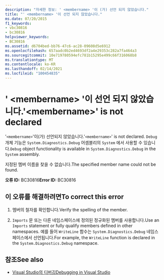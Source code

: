 ```yaml
---
description: "자세한 정보: ' <membername> '이 (가) 선언 되지 않았습니다."
title: "' <membername> '이 선언 되지 않았습니다."
ms.date: 07/20/2015
f1_keywords:
- vbc30816
- bc30816
helpviewer_keywords:
- BC30816
ms.assetid: d6704bed-bb76-47c6-ac28-09608d5e6912
ms.openlocfilehash: 657aadc0b2ed4693df2a4e29353c282a7fa464a3
ms.sourcegitcommit: 10e719780594efc781b15295e499c66f316068b8
ms.translationtype: MT
ms.contentlocale: ko-KR
ms.lasthandoff: 02/14/2021
ms.locfileid: "100454835"
---
```

# <a name="membername-is-not-declared"></a><span data-ttu-id="bf52a-103">' \<membername> '이 선언 되지 않았습니다.</span><span class="sxs-lookup"><span data-stu-id="bf52a-103">'\<membername>' is not declared</span></span>

<span data-ttu-id="bf52a-104">'`<membername>`'이(가) 선언되지 않았습니다.</span><span class="sxs-lookup"><span data-stu-id="bf52a-104">'`<membername>`' is not declared.</span></span> <span data-ttu-id="bf52a-105">`Debug` 개체 기능은 `System.Diagnostics.Debug` 어셈블리의 `System` 에서 사용할 수 있습니다.</span><span class="sxs-lookup"><span data-stu-id="bf52a-105">`Debug` object functionality is available in `System.Diagnostics.Debug` in the `System` assembly.</span></span>  
  
 <span data-ttu-id="bf52a-106">지정된 멤버 이름을 찾을 수 없습니다.</span><span class="sxs-lookup"><span data-stu-id="bf52a-106">The specified member name could not be found.</span></span>  
  
 <span data-ttu-id="bf52a-107">**오류 ID:** BC30816</span><span class="sxs-lookup"><span data-stu-id="bf52a-107">**Error ID:** BC30816</span></span>  
  
## <a name="to-correct-this-error"></a><span data-ttu-id="bf52a-108">이 오류를 해결하려면</span><span class="sxs-lookup"><span data-stu-id="bf52a-108">To correct this error</span></span>  
  
1. <span data-ttu-id="bf52a-109">멤버의 철자를 확인합니다.</span><span class="sxs-lookup"><span data-stu-id="bf52a-109">Verify the spelling of the member.</span></span>  
  
2. <span data-ttu-id="bf52a-110">`Imports` 문 또는 다른 네임스페이스에 정의된 정규화된 멤버를 사용합니다.</span><span class="sxs-lookup"><span data-stu-id="bf52a-110">Use an `Imports` statement or fully qualify members defined in other namespaces.</span></span> <span data-ttu-id="bf52a-111">예를 들어 `WriteLine` 함수는 `System.Diagnostics.Debug` 네임스페이스에서 선언됩니다.</span><span class="sxs-lookup"><span data-stu-id="bf52a-111">For example, the `WriteLine` function is declared in the `System.Diagnostics.Debug` namespace.</span></span>  
  
## <a name="see-also"></a><span data-ttu-id="bf52a-112">참조</span><span class="sxs-lookup"><span data-stu-id="bf52a-112">See also</span></span>

- [<span data-ttu-id="bf52a-113">Visual Studio의 디버깅</span><span class="sxs-lookup"><span data-stu-id="bf52a-113">Debugging in Visual Studio</span></span>](/visualstudio/debugger/debugger-feature-tour)
